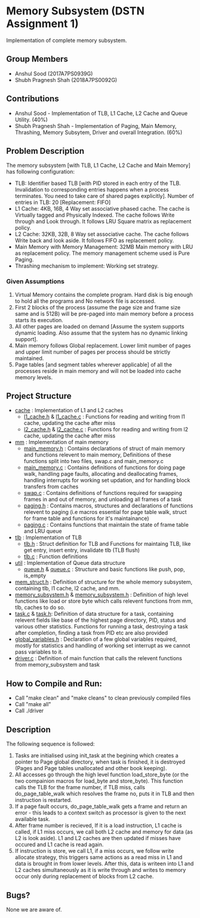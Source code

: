# Memory Subsystem (DSTN Assignment 1)
Implementation of complete memory subsystem. 

## Group Members
- Anshul Sood (2017A7PS0939G)
- Shubh Pragnesh Shah (2018A7PS0092G)

## Contributions
- Anshul Sood - Implementation of TLB, L1 Cache, L2 Cache and Queue Utility. (40%)
- Shubh Pragnesh Shah - Implementation of Paging, Main Memory, Thrashing, Memory Subsytem, Driver and overall Integration. (60%)

## Problem Description
The memory subsystem [with TLB, L1 Cache, L2 Cache and Main Memory] has following configuration:
- TLB: Identifier based TLB [with PID stored in each entry of the TLB. Invalidation to corresponding entries happens when a process terminates. You need to take care of shared pages explicitly]. Number of entries in TLB: 20 [Replacement: FIFO]
- L1 Cache: 4KB, 16B, 4 Way set associative phased cache. The cache is Virtually tagged and Physically Indexed. The cache follows Write through and Look through. It follows LRU Square matrix as replacement policy.
- L2 Cache: 32KB, 32B, 8 Way set associative cache. The cache follows Write back and look aside. It follows FIFO as replacement policy.
- Main Memory with Memory Management: 32MB Main memory with LRU as replacement policy. The memory management scheme used is Pure Paging.
- Thrashing mechanism to implement: Working set strategy.

### Given Assumptions
1. Virtual Memory contains the complete program. Hard disk is big enough to hold all the programs and No network file is accessed.
2. First 2 blocks of the process (assume the page size and frame size same and is 512B) will be pre-paged into main memory before a process starts its execution.
3. All other pages are loaded on demand [Assume the system supports dynamic loading. Also assume that the system has no dynamic linking support].
4. Main memory follows Global replacement. Lower limit number of pages and upper limit number of pages per process should be strictly maintained.
5. Page tables [and segment tables wherever applicable] of all the processes reside in main memory and will not be loaded into cache memory levels.

## Project Structure
- [cache](cache) : Implementation of L1 and L2 caches
  - [l1_cache.h](cache/l1_cache.h) & [l1_cache.c](cache/l1_cache.c) : Functions for reading and writing from l1 cache, updating the cache after miss
  - [l2_cache.h](cache/l2_cache.h) & [l2_cache.c](cache/l2_cache.c) : Functions for reading and writing from l2 cache, updating the cache after miss
- [mm](mm) : Implementation of main memory
  - [main_memory.h](mm/main_memory.h) : Contains declarations of struct of main memory and functions relevent to main memory, Definitions of these functions split into two files, swap.c and main_memory.c
  - [main_memory.c](mm/main_memory.c) : Contains definitions of functions for doing page walk, handling page faults, allocating and deallocating frames, handling interrupts for working set updation, and for handling block transfers from caches
  - [swap.c](mm/swap.c) : Contains definitions of functions required for swapping frames in and out of memory, and unloading all frames of a task
  - [paging.h](mm/paging.h) : Contains macros, structures and declarations of functions relevent to paging (i.e macros essential for page table walk, struct for frame table and functions for it's maintainance)
  - [paging.c](mm/paging.c) : Contains functions that maintain the state of frame table and LRU queue
- [tlb](tlb) : Implementation of TLB
  - [tlb.h](tlb/tlb.h) : Struct definition for TLB and Functions for maintaing TLB, like get entry, insert entry, invalidate tlb (TLB flush) 
  - [tlb.c](tlb/tlb.c) : Function definitions
- [util](util) : Implementation of Queue data structure
  - [queue.h](util/queue.h) & [queue.c](util/queue.c) : Structure and basic functions like push, pop, is_empty
- [mem_struct.h](mem_struct.h) : Definition of structure for the whole memory subsystem, containing tlb, l1 cache, l2 cache, and mm.
- [memory_subsystem.h](memory_subsystem.h) & [memory_subsystem.h](memory_subsystem.h) : Definition of high level functions like load or store byte which calls relevent functions from mm, tlb, caches to do so.
- [task.c](task.c) & [task.h](task.h): Definition of data structure for a task, containing relevent fields like base of the highest page directory, PID, status and various other statistics. Functions for running a task, destroying a task after completion, finding a task from PID etc are also provided
- [global_variables.h](global_variables.h) : Declaration of a few global variables required, mostly for statistics and handling of working set interrupt as we cannot pass variables to it.
- [driver.c](driver.c) : Definition of main function that calls the relevent functions from memory_subsystem and task

## How to Compile and Run:
- Call "make clean" and "make cleans" to clean previously compiled files
- Call "make all"
- Call ./driver

## Description
The following sequence is followed:
1. Tasks are initialised using init_task at the begining which creates a pointer to Page global directory, when task is finished, it is destroyed (Pages and Page tables unallocated and other book keeping). 
2. All accesses go through the high level function load_store_byte (or the two compainion macros for load_byte and store_byte). This function calls the TLB for the frame number, if TLB miss, calls do_page_table_walk which resolves the frame no, puts it in TLB and then instruction is restarted. 
3. If a page fault occurs, do_page_table_walk gets a frame and return an error - this leads to a context switch as processor is given to the next available task. 
4. After frame number is recieved, If it is a load instruction, L1 cache is called, if L1 miss occurs, we call both L2 cache and memory for data (as L2 is look aside). L1 and L2 caches are then updated if misses have occured and L1 cache is read again. 
5. If instruction is store, we call L1, if a miss occurs, we follow write allocate strategy, this triggers same actions as a read miss in L1 and data is brought in from lower levels. After this, data is writeen into L1 and L2 caches simultaneously as it is write through and writes to memory occur only during replacement of blocks from L2 cache.

## Bugs?
None we are aware of.